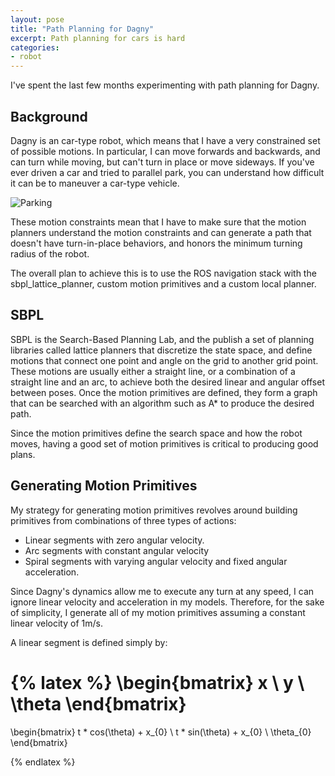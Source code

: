 ```yaml
---
layout: pose
title: "Path Planning for Dagny"
excerpt: Path planning for cars is hard
categories:
- robot
---
```


I've spent the last few months experimenting with path planning for Dagny.

## Background

Dagny is an car-type robot, which means that I have a very constrained set of possible motions. In particular, I can move forwards and backwards, and can turn while moving, but can't turn in place or move sideways. If you've ever driven a car and tried to parallel park, you can understand how difficult it can be to maneuver a car-type vehicle.

![Parking](TODO "image of parallel parking")

These motion constraints mean that I have to make sure that the motion planners understand the motion constraints and can generate a path that doesn't have turn-in-place behaviors, and honors the minimum turning radius of the robot.

The overall plan to achieve this is to use the ROS navigation stack with the sbpl\_lattice\_planner, custom motion primitives and a custom local planner.

## SBPL

SBPL is the Search-Based Planning Lab, and the publish a set of planning libraries called lattice planners that discretize the state space, and define motions that connect one point and angle on the grid to another grid point. These motions are usually either a straight line, or a combination of a straight line and an arc, to achieve both the desired linear and angular offset between poses. Once the motion primitives are defined, they form a graph that can be searched with an algorithm such as A\* to produce the desired path.

Since the motion primitives define the search space and how the robot moves, having a good set of motion primitives is critical to producing good plans.

## Generating Motion Primitives

My strategy for generating motion primitives revolves around building primitives from combinations of three types of actions:
 * Linear segments with zero angular velocity.
 * Arc segments with constant angular velocity
 * Spiral segments with varying angular velocity and fixed angular acceleration.

Since Dagny's dynamics allow me to execute any turn at any speed, I can ignore linear velocity and acceleration in my models. Therefore, for the sake of simplicity, I generate all of my motion primitives assuming a constant linear velocity of 1m/s.

A linear segment is defined simply by:

{% latex %}
\begin{bmatrix}
x \\
y \\
\theta
\end{bmatrix}
=
\begin{bmatrix}
t * cos(\theta) + x_{0} \\
t * sin(\theta) + x_{0} \\
\theta_{0}
\end{bmatrix}

{% endlatex %}



